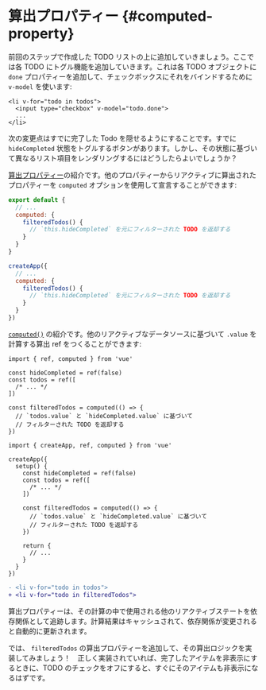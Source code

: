 # 算出プロパティー {#computed-property}

前回のステップで作成した TODO リストの上に追加していきましょう。ここでは各 TODO にトグル機能を追加していきます。これは各 TODO オブジェクトに `done` プロパティーを追加して、チェックボックスにそれをバインドするために `v-model` を使います:

```vue-html{2}
<li v-for="todo in todos">
  <input type="checkbox" v-model="todo.done">
  ...
</li>
```

次の変更点はすでに完了した Todo を隠せるようにすることです。すでに `hideCompleted` 状態をトグルするボタンがあります。しかし、その状態に基づいて異なるリスト項目をレンダリングするにはどうしたらよいでしょうか？

<div class="options-api">

<a target="_blank" href="/guide/essentials/computed.html">算出プロパティー</a>の紹介です。他のプロパティーからリアクティブに算出されたプロパティーを `computed` オプションを使用して宣言することができます:

<div class="sfc">

```js
export default {
  // ...
  computed: {
    filteredTodos() {
      // `this.hideCompleted` を元にフィルターされた TODO を返却する
    }
  }
}
```

</div>
<div class="html">

```js
createApp({
  // ...
  computed: {
    filteredTodos() {
      // `this.hideCompleted` を元にフィルターされた TODO を返却する
    }
  }
})
```

</div>

</div>
<div class="composition-api">

<a target="_blank" href="/guide/essentials/computed.html">`computed()`</a> の紹介です。他のリアクティブなデータソースに基づいて `.value` を計算する算出 ref をつくることができます:

<div class="sfc">

```js{8-11}
import { ref, computed } from 'vue'

const hideCompleted = ref(false)
const todos = ref([
  /* ... */
])

const filteredTodos = computed(() => {
  // `todos.value` と `hideCompleted.value` に基づいて
  // フィルターされた TODO を返却する
})
```

</div>
<div class="html">

```js{10-13}
import { createApp, ref, computed } from 'vue'

createApp({
  setup() {
    const hideCompleted = ref(false)
    const todos = ref([
      /* ... */
    ])

    const filteredTodos = computed(() => {
      // `todos.value` と `hideCompleted.value` に基づいて
      // フィルターされた TODO を返却する
    })

    return {
      // ...
    }
  }
})
```

</div>

</div>

```diff
- <li v-for="todo in todos">
+ <li v-for="todo in filteredTodos">
```

算出プロパティーは、その計算の中で使用される他のリアクティブステートを依存関係として追跡します。計算結果はキャッシュされて、依存関係が変更されると自動的に更新されます。

では、 `filteredTodos` の算出プロパティーを追加して、その算出ロジックを実装してみましょう！　正しく実装されていれば、完了したアイテムを非表示にするときに、TODO のチェックをオフにすると、すぐにそのアイテムも非表示になるはずです。
